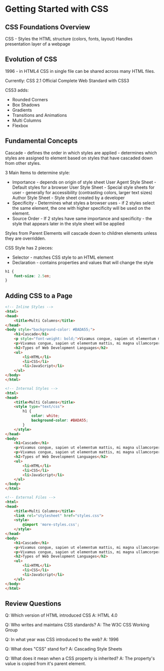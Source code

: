 # Getting Started with CSS

## CSS Foundations Overview
CSS - Styles the HTML structure (colors, fonts, layout)
Handles presentation layer of a webpage

## Evolution of CSS
1996 - in HTML4
CSS in single file can be shared across many HTML files.

Currently: CSS 2.1 Official Complete Web Standard with CSS3

CSS3 adds:
* Rounded Corners
* Box Shadows
* Gradients
* Transitions and Animations
* Multi Columns
* Flexbox

## Fundamental Concepts

Cascade - defines the order in which styles are applied - determines which styles are assigned to element based on styles that have cascaded down from other styles.

3 Main Items to determine style:
* Importance - depends on origin of style sheet
	User Agent Style Sheet - Default styles for a browser
	User Style Sheet - Special style sheets for user - generally for accessibility (contrasting colors, larger text sizes)
	Author Style Sheet - Style sheet created by a developer
* Specificity - Determines what styles a browser uses - if 2 styles select the same element, the one with higher specificity will be used on the element.
* Source Order - If 2 styles have same importance and specificity - the style that appears later in the style sheet will be applied

Styles from Parent Elements will cascade down to children elements unless they are overridden.

CSS Style has 2 pieces:
* Selector - matches CSS style to an HTML element
* Declaration - contains properties and values that will change the style

```css
h1 {
	font-size: 2.5em;
}
```

## Adding CSS to a Page

```html
<!-- Inline Styles -->
<html>
<head>
	<title>Multi Columns</title>
</head>
<body style="background-color: #BADA55;">
	<h1>Cascade</h1>
	<p style="font-weight: bold;">Vivamus congue, sapien ut elementum mattis, mi magna ullamcorper turpis, vel malesuada lorem felis non felis. Cras ipsum lectus, euismod nec euismod eu, tempus at metus. Cras convallis arcu dolor. Donec libero eros, accumsan sed elementum quis, malesuada at odio. Nullam congue turpis mi. Integer vel lectus id eros porttitor rutrum ac quis neque. Nam varius malesuada enim eget aliquet. Cras et erat placerat, elementum odio sed, euismod quam. Etiam vitae libero elit</p>
	<p>Vivamus congue, sapien ut elementum mattis, mi magna ullamcorper turpis, vel malesuada lorem felis non felis. Cras ipsum lectus, euismod nec euismod eu, tempus at metus. Cras convallis arcu dolor. Donec libero eros, accumsan sed elementum quis, malesuada at odio. Nullam congue turpis mi. Integer vel lectus id eros porttitor rutrum ac quis neque. Nam varius malesuada enim eget aliquet. Cras et erat placerat, elementum odio sed, euismod quam. Etiam vitae libero elit</p>
	<h2>Types of Web Development Languages</h2>
	<ul>
		<li>HTML</li>
		<li>CSS</li>
		<li>JavaScript</li>
	</ul>
</body>
</html>
```

```html
<!-- Internal Styles -->
<html>
<head>
	<title>Multi Columns</title>
	<style type="text/css">
		h1 {
			color: white;
			background-color: #BADA55;
		}
	</style>
</head>
<body>
	<h1>Cascade</h1>
	<p>Vivamus congue, sapien ut elementum mattis, mi magna ullamcorper turpis, vel malesuada lorem felis non felis. Cras ipsum lectus, euismod nec euismod eu, tempus at metus. Cras convallis arcu dolor. Donec libero eros, accumsan sed elementum quis, malesuada at odio. Nullam congue turpis mi. Integer vel lectus id eros porttitor rutrum ac quis neque. Nam varius malesuada enim eget aliquet. Cras et erat placerat, elementum odio sed, euismod quam. Etiam vitae libero elit</p>
	<p>Vivamus congue, sapien ut elementum mattis, mi magna ullamcorper turpis, vel malesuada lorem felis non felis. Cras ipsum lectus, euismod nec euismod eu, tempus at metus. Cras convallis arcu dolor. Donec libero eros, accumsan sed elementum quis, malesuada at odio. Nullam congue turpis mi. Integer vel lectus id eros porttitor rutrum ac quis neque. Nam varius malesuada enim eget aliquet. Cras et erat placerat, elementum odio sed, euismod quam. Etiam vitae libero elit</p>
	<h2>Types of Web Development Languages</h2>
	<ul>
		<li>HTML</li>
		<li>CSS</li>
		<li>JavaScript</li>
	</ul>
</body>
</html>
```

```html
<!-- External Files -->
<html>
<head>
	<title>Multi Columns</title>
	<link rel="stylesheet" href="styles.css">
	<style>
		@import 'more-styles.css';
	</style>
</head>
<body>
	<h1>Cascade</h1>
	<p>Vivamus congue, sapien ut elementum mattis, mi magna ullamcorper turpis, vel malesuada lorem felis non felis. Cras ipsum lectus, euismod nec euismod eu, tempus at metus. Cras convallis arcu dolor. Donec libero eros, accumsan sed elementum quis, malesuada at odio. Nullam congue turpis mi. Integer vel lectus id eros porttitor rutrum ac quis neque. Nam varius malesuada enim eget aliquet. Cras et erat placerat, elementum odio sed, euismod quam. Etiam vitae libero elit</p>
	<p>Vivamus congue, sapien ut elementum mattis, mi magna ullamcorper turpis, vel malesuada lorem felis non felis. Cras ipsum lectus, euismod nec euismod eu, tempus at metus. Cras convallis arcu dolor. Donec libero eros, accumsan sed elementum quis, malesuada at odio. Nullam congue turpis mi. Integer vel lectus id eros porttitor rutrum ac quis neque. Nam varius malesuada enim eget aliquet. Cras et erat placerat, elementum odio sed, euismod quam. Etiam vitae libero elit</p>
	<h2>Types of Web Development Languages</h2>
	<ul>
		<li>HTML</li>
		<li>CSS</li>
		<li>JavaScript</li>
	</ul>
</body>
</html>
```

## Review Questions
Q: Which version of HTML introduced CSS
A: HTML 4.0

Q: Who writes and maintains CSS standards?
A: The W3C CSS Working Group

Q: In what year was CSS introduced to the web?
A: 1996

Q: What does "CSS" stand for?
A: Cascading Style Sheets

Q: What does it mean when a CSS property is inherited?
A: The property's value is copied from it's parent element.